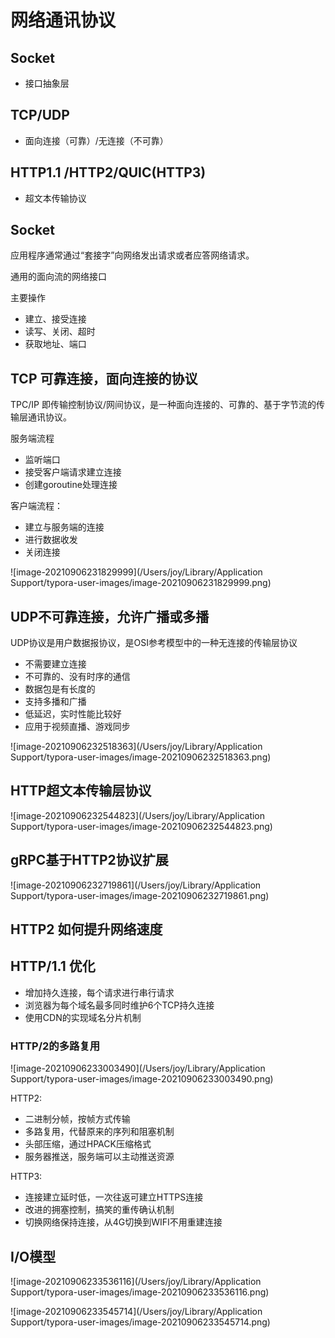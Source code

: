 # 网络通讯协议

## Socket

- 接口抽象层

##  TCP/UDP

- 面向连接（可靠）/无连接（不可靠）

## HTTP1.1 /HTTP2/QUIC(HTTP3)

- 超文本传输协议

## Socket 

应用程序通常通过“套接字”向网络发出请求或者应答网络请求。

通用的面向流的网络接口

主要操作

- 建立、接受连接
- 读写、关闭、超时
- 获取地址、端口

## TCP 可靠连接，面向连接的协议

TPC/IP 即传输控制协议/网间协议，是一种面向连接的、可靠的、基于字节流的传输层通讯协议。

服务端流程

- 监听端口
- 接受客户端请求建立连接
- 创建goroutine处理连接

客户端流程：

- 建立与服务端的连接
- 进行数据收发
- 关闭连接

![image-20210906231829999](/Users/joy/Library/Application Support/typora-user-images/image-20210906231829999.png)

## UDP不可靠连接，允许广播或多播

UDP协议是用户数据报协议，是OSI参考模型中的一种无连接的传输层协议

- 不需要建立连接
- 不可靠的、没有时序的通信
- 数据包是有长度的
- 支持多播和广播
- 低延迟，实时性能比较好
- 应用于视频直播、游戏同步

![image-20210906232518363](/Users/joy/Library/Application Support/typora-user-images/image-20210906232518363.png)



## HTTP超文本传输层协议

![image-20210906232544823](/Users/joy/Library/Application Support/typora-user-images/image-20210906232544823.png)



## gRPC基于HTTP2协议扩展

![image-20210906232719861](/Users/joy/Library/Application Support/typora-user-images/image-20210906232719861.png)



## HTTP2 如何提升网络速度

## HTTP/1.1 优化

- 增加持久连接，每个请求进行串行请求
- 浏览器为每个域名最多同时维护6个TCP持久连接
- 使用CDN的实现域名分片机制

### HTTP/2的多路复用

![image-20210906233003490](/Users/joy/Library/Application Support/typora-user-images/image-20210906233003490.png)

HTTP2:

- 二进制分帧，按帧方式传输
- 多路复用，代替原来的序列和阻塞机制
- 头部压缩，通过HPACK压缩格式
- 服务器推送，服务端可以主动推送资源

HTTP3:

- 连接建立延时低，一次往返可建立HTTPS连接
- 改进的拥塞控制，搞笑的重传确认机制
- 切换网络保持连接，从4G切换到WIFI不用重建连接

## I/O模型

![image-20210906233536116](/Users/joy/Library/Application Support/typora-user-images/image-20210906233536116.png)

![image-20210906233545714](/Users/joy/Library/Application Support/typora-user-images/image-20210906233545714.png)



